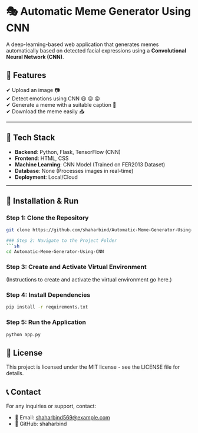 # 🎭 Automatic Meme Generator Using CNN  

A deep-learning-based web application that generates memes automatically based on detected facial expressions using a **Convolutional Neural Network (CNN)**.

## 📌 Features  
✔ Upload an image 📷  
✔ Detect emotions using CNN 😃 😢 😡  
✔ Generate a meme with a suitable caption 📝  
✔ Download the meme easily 📥  

---

## 🔧 Tech Stack  
- **Backend**: Python, Flask, TensorFlow (CNN)  
- **Frontend**: HTML, CSS  
- **Machine Learning**: CNN Model (Trained on FER2013 Dataset)  
- **Database**: None (Processes images in real-time)  
- **Deployment**: Local/Cloud  

---

## 🚀 Installation & Run  
### **Step 1: Clone the Repository**  
```sh
git clone https://github.com/shaharbind/Automatic-Meme-Generator-Using-CNN.git

### Step 2: Navigate to the Project Folder
```sh
cd Automatic-Meme-Generator-Using-CNN
```

### Step 3: Create and Activate Virtual Environment
(Instructions to create and activate the virtual environment go here.)

### Step 4: Install Dependencies
```sh
pip install -r requirements.txt
```

### Step 5: Run the Application
```sh
python app.py
```

## 📜 License
This project is licensed under the MIT license - see the LICENSE file for details.

## 📞 Contact
For any inquiries or support, contact:
- 📧 Email: shaharbind569@example.com
- 🐙 GitHub: shaharbind
```